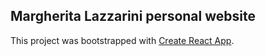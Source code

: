## Margherita Lazzarini personal website

This project was bootstrapped with [Create React App](https://github.com/facebookincubator/create-react-app).
